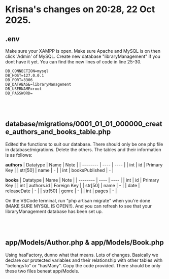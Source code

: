 # Krisna's changes on 20:28, 22 Oct 2025.

## .env
Make sure your XAMPP is open. Make sure Apache and MySQL is on then click 'Admin' of MySQL.
Create new database "libraryManagement" if you dont have it yet.
You can find the new lines of code in line 25-30.
```
DB_CONNECTION=mysql
DB_HOST=127.0.0.1
DB_PORT=3306
DB_DATABASE=libraryManagement
DB_USERNAME=root
DB_PASSWORD=
```

<br><br>

## database/migrations/0001_01_01_000000_create_authors_and_books_table.php
Edited the functions to suit our database. There should only be one php file in database/migrations. Delete the others. The tables and their information is as follows:

**authors**
| Datatype | Name | Note |
| -------- | ---- | ---- |
| int | id | Primary Key |
| str[50] | name | - |
| int | booksPublished | - |

**books**
| Datatype | Name | Note |
| -------- | ---- | ---- |
| int | id | Primary Key |
| int | authors.id | Foreign Key |
| str[50] | name | - |
| date | releaseDate | - |
| str[50] | genre | - |
| int | pages | - |

On the VSCode terminal, run "php artisan migrate" when you're done (MAKE SURE MYSQL IS OPEN‼). And you can refresh to see that your libraryManagement database has been set up.

<br><br>

## app/Models/Author.php & app/Models/Book.php
Using hasFactory, dunno what that means. Lots of changes. Basically we declare our protected variables and their relationship with other tables with "belongsTo" or "hasMany". Copy the code provided. There should be only these two files beneat app/Models.
